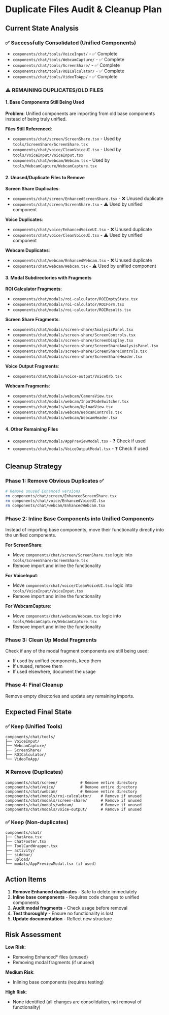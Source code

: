 # Duplicate Files Audit & Cleanup Plan

## Current State Analysis

### ✅ Successfully Consolidated (Unified Components)
- `components/chat/tools/VoiceInput/` - ✅ Complete
- `components/chat/tools/WebcamCapture/` - ✅ Complete  
- `components/chat/tools/ScreenShare/` - ✅ Complete
- `components/chat/tools/ROICalculator/` - ✅ Complete
- `components/chat/tools/VideoToApp/` - ✅ Complete

### ⚠️ REMAINING DUPLICATES/OLD FILES

#### 1. Base Components Still Being Used
**Problem**: Unified components are importing from old base components instead of being truly unified.

**Files Still Referenced**:
- `components/chat/screen/ScreenShare.tsx` - Used by `tools/ScreenShare/ScreenShare.tsx`
- `components/chat/voice/CleanVoiceUI.tsx` - Used by `tools/VoiceInput/VoiceInput.tsx`
- `components/chat/webcam/Webcam.tsx` - Used by `tools/WebcamCapture/WebcamCapture.tsx`

#### 2. Unused/Duplicate Files to Remove
**Screen Share Duplicates**:
- `components/chat/screen/EnhancedScreenShare.tsx` - ❌ Unused duplicate
- `components/chat/screen/ScreenShare.tsx` - ⚠️ Used by unified component

**Voice Duplicates**:
- `components/chat/voice/EnhancedVoiceUI.tsx` - ❌ Unused duplicate
- `components/chat/voice/CleanVoiceUI.tsx` - ⚠️ Used by unified component

**Webcam Duplicates**:
- `components/chat/webcam/EnhancedWebcam.tsx` - ❌ Unused duplicate
- `components/chat/webcam/Webcam.tsx` - ⚠️ Used by unified component

#### 3. Modal Subdirectories with Fragments
**ROI Calculator Fragments**:
- `components/chat/modals/roi-calculator/ROIEmptyState.tsx`
- `components/chat/modals/roi-calculator/ROIForm.tsx`
- `components/chat/modals/roi-calculator/ROIResults.tsx`

**Screen Share Fragments**:
- `components/chat/modals/screen-share/AnalysisPanel.tsx`
- `components/chat/modals/screen-share/ScreenControls.tsx`
- `components/chat/modals/screen-share/ScreenDisplay.tsx`
- `components/chat/modals/screen-share/ScreenShareAnalysisPanel.tsx`
- `components/chat/modals/screen-share/ScreenShareControls.tsx`
- `components/chat/modals/screen-share/ScreenShareHeader.tsx`

**Voice Output Fragments**:
- `components/chat/modals/voice-output/VoiceOrb.tsx`

**Webcam Fragments**:
- `components/chat/modals/webcam/CameraView.tsx`
- `components/chat/modals/webcam/InputModeSwitcher.tsx`
- `components/chat/modals/webcam/UploadView.tsx`
- `components/chat/modals/webcam/WebcamControls.tsx`
- `components/chat/modals/webcam/WebcamHeader.tsx`

#### 4. Other Remaining Files
- `components/chat/modals/AppPreviewModal.tsx` - ❓ Check if used
- `components/chat/modals/VoiceOutputModal.tsx` - ❓ Check if used

## Cleanup Strategy

### Phase 1: Remove Obvious Duplicates ✅
```bash
# Remove unused Enhanced versions
rm components/chat/screen/EnhancedScreenShare.tsx
rm components/chat/voice/EnhancedVoiceUI.tsx  
rm components/chat/webcam/EnhancedWebcam.tsx
```

### Phase 2: Inline Base Components into Unified Components
Instead of importing base components, move their functionality directly into the unified components.

**For ScreenShare**:
- Move `components/chat/screen/ScreenShare.tsx` logic into `tools/ScreenShare/ScreenShare.tsx`
- Remove import and inline the functionality

**For VoiceInput**:
- Move `components/chat/voice/CleanVoiceUI.tsx` logic into `tools/VoiceInput/VoiceInput.tsx`
- Remove import and inline the functionality

**For WebcamCapture**:
- Move `components/chat/webcam/Webcam.tsx` logic into `tools/WebcamCapture/WebcamCapture.tsx`
- Remove import and inline the functionality

### Phase 3: Clean Up Modal Fragments
Check if any of the modal fragment components are still being used:
- If used by unified components, keep them
- If unused, remove them
- If used elsewhere, document the usage

### Phase 4: Final Cleanup
Remove empty directories and update any remaining imports.

## Expected Final State

### ✅ Keep (Unified Tools)
```
components/chat/tools/
├── VoiceInput/
├── WebcamCapture/
├── ScreenShare/
├── ROICalculator/
└── VideoToApp/
```

### ❌ Remove (Duplicates)
```
components/chat/screen/          # Remove entire directory
components/chat/voice/           # Remove entire directory  
components/chat/webcam/          # Remove entire directory
components/chat/modals/roi-calculator/    # Remove if unused
components/chat/modals/screen-share/      # Remove if unused
components/chat/modals/webcam/            # Remove if unused
components/chat/modals/voice-output/      # Remove if unused
```

### ✅ Keep (Non-duplicates)
```
components/chat/
├── ChatArea.tsx
├── ChatFooter.tsx
├── ToolCardWrapper.tsx
├── activity/
├── sidebar/
├── upload/
└── modals/AppPreviewModal.tsx (if used)
```

## Action Items

1. **Remove Enhanced duplicates** - Safe to delete immediately
2. **Inline base components** - Requires code changes to unified components
3. **Audit modal fragments** - Check usage before removal
4. **Test thoroughly** - Ensure no functionality is lost
5. **Update documentation** - Reflect new structure

## Risk Assessment

**Low Risk**:
- Removing Enhanced* files (unused)
- Removing modal fragments (if unused)

**Medium Risk**:
- Inlining base components (requires testing)

**High Risk**:
- None identified (all changes are consolidation, not removal of functionality)
